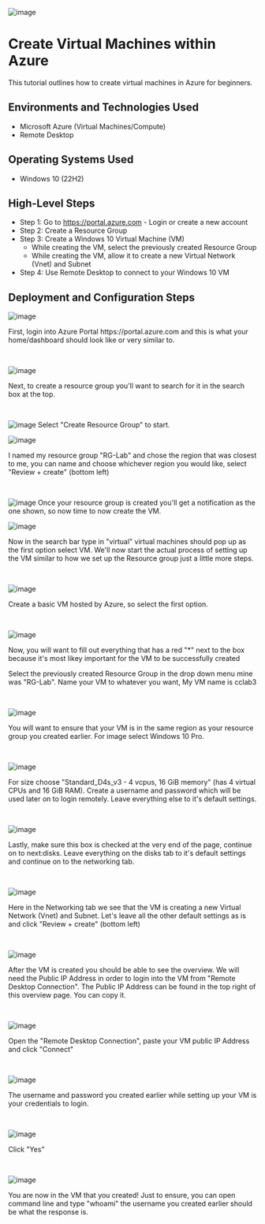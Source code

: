 
<p align="center">
  
 ![image](https://github.com/elicia-fontilus/Creating-Virtual-Machines-in-Azure/assets/149262013/8c3f0153-8cc8-4ffb-97cf-774df272896c)

</p>

<h1>Create Virtual Machines within Azure</h1>
This tutorial outlines how to create virtual machines in Azure for beginners.<br />

<h2>Environments and Technologies Used</h2>

- Microsoft Azure (Virtual Machines/Compute)
- Remote Desktop

<h2>Operating Systems Used </h2>

- Windows 10 (22H2)

<h2>High-Level Steps</h2>

- Step 1: Go to https://portal.azure.com - Login or create a new account 
- Step 2: Create a Resource Group
- Step 3: Create a Windows 10 Virtual Machine (VM)
  -  While creating the VM, select the previously created Resource Group
  -  While creating the VM, allow it to create a new Virtual Network (Vnet) and Subnet
- Step 4: Use Remote Desktop to connect to your Windows 10 VM
 

<h2>Deployment and Configuration Steps</h2>

<p>

  ![image](https://github.com/elicia-fontilus/Creating-Virtual-Machines-in-Azure/assets/149262013/c05b416f-7900-4a22-a853-83392fb83795)

</p>
<p>
First, login into Azure Portal https://portal.azure.com and this is what your home/dashboard should look like or very similar to.
</p>
<br />

![image](https://github.com/elicia-fontilus/Creating-Virtual-Machines-in-Azure/assets/149262013/c5294156-d4a7-47d6-b02b-905414d95f91)

<p>
</p>
<p>
Next, to create a resource group you'll want to search for it in the search box at the top. 
</p>
<br />

![image](https://github.com/elicia-fontilus/Creating-Virtual-Machines-in-Azure/assets/149262013/dcc9ec07-dd1a-4d0e-b7f7-6b35688fcaf1)
 Select "Create Resource Group" to start.

<p>

  ![image](https://github.com/elicia-fontilus/Creating-Virtual-Machines-in-Azure/assets/149262013/9427b15c-d8f5-432c-8719-0f5fb1976d4b)

</p>
<p>
I named my resource group "RG-Lab" and chose the region that was closest to me, you can name and choose whichever region you would like, select "Review + create" (bottom left)
</p>
<br />

![image](https://github.com/elicia-fontilus/Creating-Virtual-Machines-in-Azure/assets/149262013/f206ecc3-0013-466a-b8ee-88d7099a5b0a)
Once your resource group is created you'll get a notification as the one shown, so now time to now create the VM.
<p>

  
  
![image](https://github.com/elicia-fontilus/Creating-Virtual-Machines-in-Azure/assets/149262013/2927c9d7-84b0-4282-88b0-e613823480af)
</p>
<p>
Now in the search bar type in "virtual" virtual machines should pop up as the first option select VM. We'll now start the actual process of setting up the VM similar to how we set up the Resource group just a little more steps.</p>
<br />

<p>

  ![image](https://github.com/elicia-fontilus/Creating-Virtual-Machines-in-Azure/assets/149262013/1914619f-d1a2-490e-a419-8d17c20ad67b)
</p>
<p>
Create a basic VM hosted by Azure, so select the first option. </p>
<br />

<p>

  ![image](https://github.com/elicia-fontilus/Creating-Virtual-Machines-in-Azure/assets/149262013/9f0c81af-b46f-4383-9cbc-a0bea535cdd3)
</p>
<p>
Now, you will want to fill out everything that has a red "*" next to the box because it's most likey important for the VM to be successfully created
  
Select the previously created Resource Group in the drop down menu mine was "RG-Lab". Name your VM to whatever you want, My VM name is cclab3</p>
<br />

<p>

  ![image](https://github.com/elicia-fontilus/Creating-Virtual-Machines-in-Azure/assets/149262013/6d149534-aff9-4591-8eb4-00f8b6693413)
</p>
<p>
You will want to ensure that your VM is in the same region as your resource group you created earlier. 
  For image select Windows 10 Pro. </p>
<br />

<p>

  ![image](https://github.com/elicia-fontilus/Creating-Virtual-Machines-in-Azure/assets/149262013/dbbba545-df5e-4735-ba7f-977f6315de7d)
</p>
<p>
For size choose "Standard_D4s_v3 - 4 vcpus, 16 GiB memory" (has 4 virtual CPUs and 16 GiB RAM). Create a username and password which will be used later on to login remotely. Leave everything else to it's default settings. 
</p>
<br />

<p>

  ![image](https://github.com/elicia-fontilus/Creating-Virtual-Machines-in-Azure/assets/149262013/9042ffe9-6f77-4399-8b90-40d1a50c9474)
</p>
<p>
Lastly, make sure this box is checked at the very end of the page, continue on to next:disks. Leave everything on the disks tab to it's default settings and continue on to the networking tab.  </p>
<br />

<p>

  ![image](https://github.com/elicia-fontilus/Creating-Virtual-Machines-in-Azure/assets/149262013/90b7d9d2-796e-4d9f-bad2-54168f34210c)
</p>
<p>
Here in the Networking tab we see that the VM is creating a new Virtual Network (Vnet) and Subnet. Let's leave all the other default settings as is and click "Review + create" (bottom left)
 </p>
<br />

<p>

  ![image](https://github.com/elicia-fontilus/Creating-Virtual-Machines-in-Azure/assets/149262013/d3cfd206-7c3d-4cab-bc89-fdf1ca4f8a8f)
</p>
<p>
After the VM is created you should be able to see the overview. We will need the Public IP Address in order to login into the VM from "Remote Desktop Connection". The Public IP Address can be found in the top right of this overview page. You can copy it. 
</p>
<br />

<p>

  ![image](https://github.com/elicia-fontilus/Creating-Virtual-Machines-in-Azure/assets/149262013/1ccf55f3-952c-4857-bc59-e6efaa1e61e4)
</p>
<p>
Open the "Remote Desktop Connection", paste your VM public IP Address and click "Connect"
</p>
<br />

<p>

  ![image](https://github.com/elicia-fontilus/Creating-Virtual-Machines-in-Azure/assets/149262013/3d14bd53-17cf-4b25-8a77-e195c4adaeda)
</p>
<p>
The username and password you created earlier while setting up your VM is your credentials to login.
</p>
<br />

<p>

  ![image](https://github.com/elicia-fontilus/Creating-Virtual-Machines-in-Azure/assets/149262013/86089fcc-b076-43a8-9e4c-dfaa2eee07d1)
</p>
<p>
Click "Yes"
</p>
<br />

<p>

  ![image](https://github.com/elicia-fontilus/Creating-Virtual-Machines-in-Azure/assets/149262013/33a7844e-ea16-48ba-ba9f-a1c68083dea0)
</p>
<p>
You are now in the VM that you created! Just to ensure, you can open command line and type "whoami" the username you created earlier should be what the response is.
</p>
<br />

